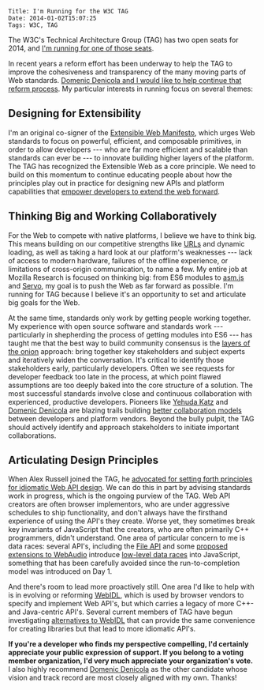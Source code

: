     Title: I'm Running for the W3C TAG
    Date: 2014-01-02T15:07:25
    Tags: W3C, TAG

The W3C's Technical Architecture Group (TAG) has two open seats for 2014, and [I'm running for one of those seats](http://lists.w3.org/Archives/Public/www-tag/2013Dec/0004.html).

In recent years a reform effort has been underway to help the TAG to improve the cohesiveness and transparency of the many moving parts of Web standards. [Domenic Denicola and I would like to help continue that reform process](http://domenic.me/2013/12/02/continual-progress-in-the-w3c-tag/). My particular interests in running focus on several themes:

<!-- more -->

## Designing for Extensibility

I'm an original co-signer of the [Extensible Web Manifesto](http://extensiblewebmanifesto.org/), which urges Web standards to focus on powerful, efficient, and composable primitives, in order to allow developers --- who are far more efficient and scalable than standards can ever be --- to innovate building higher layers of the platform. The TAG has recognized the Extensible Web as a core principle. We need to build on this momentum to continue educating people about how the principles play out in practice for designing new APIs and platform capabilities that [empower developers to extend the web forward](https://medium.com/the-future-of-the-web/2fcd1c1bb32).

## Thinking Big and Working Collaboratively

For the Web to compete with native platforms, I believe we have to think big. This means building on our competitive strengths like [URLs](http://www.youtube.com/watch?v=BQ6at0addi4) and dynamic loading, as well as taking a hard look at our platform's weaknesses --- lack of access to modern hardware, failures of the offline experience, or limitations of cross-origin communication, to name a few. My entire job at Mozilla Research is focused on thinking big: from ES6 modules to [asm.js](http://asmjs.org) and [Servo](https://github.com/mozilla/servo/), my goal is to push the Web as far forward as possible. I'm running for TAG because I believe it's an opportunity to set and articulate big goals for the Web.

At the same time, standards only work by getting people working together. My experience with open source software and standards work --- particularly in shepherding the process of getting modules into ES6 --- has taught me that the best way to build community consensus is the [layers of the onion](https://blog.lizardwrangler.com/2006/07/05/layers-of-the-onion/) approach: bring together key stakeholders and subject experts and iteratively widen the conversation. It's critical to identify those stakeholders early, particularly developers. Often we see requests for developer feedback too late in the process, at which point flawed assumptions are too deeply baked into the core structure of a solution. The most successful standards involve close and continuous collaboration with experienced, productive developers. Pioneers like [Yehuda Katz](https://twitter.com/wycats) and [Domenic Denicola](https://twitter.com/domenic) are blazing trails building [better collaboration models](http://www.youtube.com/watch?v=hneN6aW-d9w) between developers and platform vendors. Beyond the bully pulpit, the TAG should actively identify and approach stakeholders to initiate important collaborations.

## Articulating Design Principles

When Alex Russell joined the TAG, he [advocated for setting forth principles for idiomatic Web API design](http://infrequently.org/2012/12/reforming-the-w3c-tag/). We can do this in part by advising standards work in progress, which is the ongoing purview of the TAG. Web API creators are often browser implementors, who are under aggressive schedules to ship functionality, and don't always have the firsthand experience of using the API's they create. Worse yet, they sometimes break key invariants of JavaScript that the creators, who are often primarily C++ programmers, didn't understand. One area of particular concern to me is data races: several API's, including the [File API](http://www.w3.org/TR/file-system-api/) and some [proposed extensions to WebAudio](http://lists.w3.org/Archives/Public/public-audio/2013AprJun/thread.html#msg644) introduce [low-level data races](http://blog.regehr.org/archives/490) into JavaScript, something that has been carefully avoided since the run-to-completion model was introduced on Day 1.

And there's room to lead more proactively still. One area I'd like to help with is in evolving or reforming [WebIDL](http://www.w3.org/TR/WebIDL/), which is used by browser vendors to specify and implement Web API's, but which carries a legacy of more C++- and Java-centric API's. Several current members of TAG have begun investigating [alternatives to WebIDL](https://github.com/w3ctag/jsidl) that can provide the same convenience for creating libraries but that lead to more idiomatic API's.

**If you're a developer who finds my perspective compelling, I'd certainly appreciate your public expression of support. If you belong to a voting member organization, I'd very much appreciate your organization's vote.** I also highly recommend [Domenic Denicola](http://domenic.me/2013/12/02/continual-progress-in-the-w3c-tag/) as the other candidate whose vision and track record are most closely aligned with my own. Thanks!
